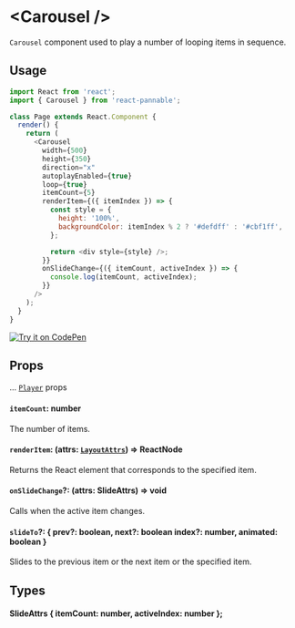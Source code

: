 # \<Carousel />

`Carousel` component used to play a number of looping items in sequence.

## Usage

```js
import React from 'react';
import { Carousel } from 'react-pannable';

class Page extends React.Component {
  render() {
    return (
      <Carousel
        width={500}
        height={350}
        direction="x"
        autoplayEnabled={true}
        loop={true}
        itemCount={5}
        renderItem={({ itemIndex }) => {
          const style = {
            height: '100%',
            backgroundColor: itemIndex % 2 ? '#defdff' : '#cbf1ff',
          };

          return <div style={style} />;
        }}
        onSlideChange={({ itemCount, activeIndex }) => {
          console.log(itemCount, activeIndex);
        }}
      />
    );
  }
}
```

[![Try it on CodePen](https://img.shields.io/badge/CodePen-Run-blue.svg?logo=CodePen)](https://codepen.io/cztflove/pen/JVVoma)

## Props

... [`Player`](player.md#props) props

#### `itemCount`: number

The number of items.

#### `renderItem`: (attrs: [`LayoutAttrs`](gridcontent.md#LayoutAttrs)) => ReactNode

Returns the React element that corresponds to the specified item.

#### `onSlideChange`?: (attrs: SlideAttrs) => void

Calls when the active item changes.

#### `slideTo`?: { prev?: boolean, next?: boolean index?: number, animated: boolean }

Slides to the previous item or the next item or the specified item.

## Types

#### SlideAttrs { itemCount: number, activeIndex: number };
